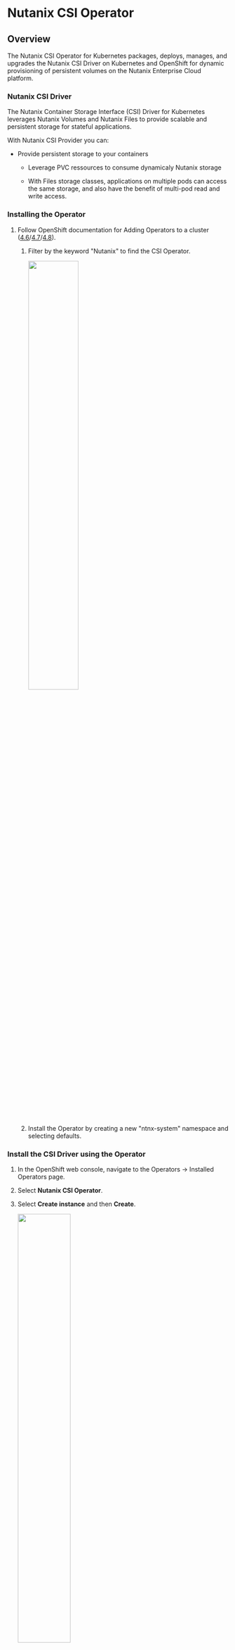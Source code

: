 # Nutanix CSI Operator

## Overview

The Nutanix CSI Operator for Kubernetes packages, deploys, manages, and upgrades the Nutanix CSI Driver on Kubernetes and OpenShift for dynamic provisioning of persistent volumes on the Nutanix Enterprise Cloud platform.

### Nutanix CSI Driver

The Nutanix Container Storage Interface (CSI) Driver for Kubernetes leverages Nutanix Volumes and Nutanix Files to provide scalable and persistent storage for stateful applications.

With Nutanix CSI Provider you can:

 - Provide persistent storage to your containers

   - Leverage PVC ressources to consume dynamicaly Nutanix storage

   - With Files storage classes, applications on multiple pods can access the same storage, and also have the benefit of multi-pod read and write access.

### Installing the Operator

1. Follow OpenShift documentation for Adding Operators to a cluster ([4.6](https://docs.openshift.com/container-platform/4.6/operators/admin/olm-adding-operators-to-cluster.html)/[4.7](https://docs.openshift.com/container-platform/4.7/operators/admin/olm-adding-operators-to-cluster.html)/[4.8](https://docs.openshift.com/container-platform/4.8/operators/admin/olm-adding-operators-to-cluster.html)).
    1. Filter by the keyword "Nutanix" to find the CSI Operator.

        <image src=images/operatorhub-csi.png height="50%" width="50%">

    2. Install the Operator by creating a new "ntnx-system" namespace and selecting defaults.

### Install the CSI Driver using the Operator

1. In the OpenShift web console, navigate to the Operators → Installed Operators page.
2. Select **Nutanix CSI Operator**.
3. Select **Create instance** and then **Create**.

    <image src=images/operator-csi-deploy.png height="50%" width="50%">

### Configuring k8s secret and storage class

In order to use this driver, create the relevant storage classes and secrets using the OpenShift CLI, by followinig the below section:

1. Create a secret yaml file like the below example and apply (`oc -n ntnx-system apply -f <filename>`).

    ```
    apiVersion: v1
    kind: Secret
    metadata:
      name: ntnx-secret
      namespace: ntnx-system
    stringData:
      # prism-element-ip:prism-port:admin:password
      key: 10.0.0.14:9440:admin:password
    ```
2. Create storage class yaml like the below example and apply (`oc apply -f <filename>`).

    ```
    kind: StorageClass
    apiVersion: storage.k8s.io/v1
    metadata:
      name: nutanix-volume
    provisioner: csi.nutanix.com
    parameters:
      csi.storage.k8s.io/provisioner-secret-name: ntnx-secret
      csi.storage.k8s.io/provisioner-secret-namespace: ntnx-system
      csi.storage.k8s.io/node-publish-secret-name: ntnx-secret
      csi.storage.k8s.io/node-publish-secret-namespace: ntnx-system
      csi.storage.k8s.io/controller-expand-secret-name: ntnx-secret
      csi.storage.k8s.io/controller-expand-secret-namespace: ntnx-system
      csi.storage.k8s.io/fstype: ext4
      dataServiceEndPoint: 10.0.0.15:3260
      storageContainer: default-container
      storageType: NutanixVolumes
      #whitelistIPMode: ENABLED
      #chapAuth: ENABLED
    allowVolumeExpansion: true
    reclaimPolicy: Delete
    ```
    
**Note:** By default, new RHCOS based nodes are provisioned with the required scsi-initiator-utils package installed, but with the iscsid service disabled. This can result in messages like "iscsiadm: can not connect to iSCSI daemon (111)!". When this occurs, confirm that the iscsid.service is running on worker nodes. It can be enabled and started globally using the Machine Config Operator or directly on each node using systemctl (`sudo systemctl enable --now iscsid`).
     
See the [Managing Storage section of CSI Driver documentation on the Nutanix Portal](https://portal.nutanix.com/page/documents/details?targetId=CSI-Volume-Driver-v2_3:csi-csi-plugin-storage-c.html) for more information on configuring storage classes. 

